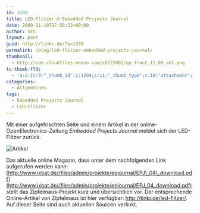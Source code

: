 ```yaml
---
id: 1289
title: LED-Flitzer @ Embedded Projects Journal
date: 2009-11-10T17:58:53+00:00
author: SES
layout: post
guid: http://tinkr.de/?p=1289
permalink: /blog/led-flitzer-embedded-projects-journal/
thumbnail:
  - http://cdn.cloudfiles.mosso.com/c0723082/ep_front_11_09_sml.png
tc-thumb-fld:
  - 'a:2:{s:9:"_thumb_id";i:1294;s:11:"_thumb_type";s:10:"attachment";}'
categories:
  - Allgemeines
tags:
  - Embedded Projects Journal
  - LED-Flitzer
---
```

Mit einer aufgefrischten Seite und einem Artikel in der online-OpenElectronics-Zeitung _Embedded Projects Journal_ meldet sich der LED-Flitzer zurück.

<img loading="lazy" src="/assets/2009/11/ep_artikel_606.png" alt="Artikel" title="Artikel"    srcset="/assets/2009/11/ep_artikel_606.png 606w, /assets/2009/11/ep_artikel_606-300x211.png 300w" sizes="(max-width: 606px) 100vw, 606px" />

Das aktuelle online Magazin, dass unter dem nachfolgenden Link aufgerufen werden kann: [http://www.ixbat.de//files/admin/projekte/epjournal/EPJ\_04\_download.pdf](http://www.ixbat.de//files/admin/projekte/epjournal/EPJ_04_download.pdf) stellt das Zipfelmaus-Projekt kurz und übersichtlich vor. Der entsprechende Online-Artikel von Zipfelmaus ist hier verfügbar: <http://tinkr.de/led-flitzer/>. Auf dieser Seite sind auch aktuellen Sourcen verlinkt.
